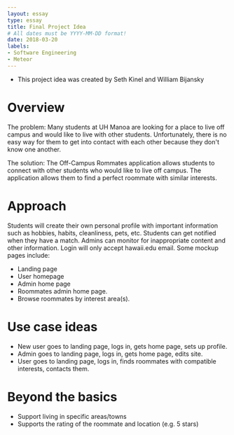 ```yaml
---
layout: essay
type: essay
title: Final Project Idea
# All dates must be YYYY-MM-DD format!
date: 2018-03-20
labels: 
- Software Engineering 
- Meteor 
---
```

- This project idea was created by Seth Kinel and William Bijansky
# Overview
The problem: Many students at UH Manoa are looking for a place to live off campus and would like to live with other students. Unfortunately, there is no easy way for them to get into contact with each other because they don't know one another.  

The solution: The Off-Campus Rommates application allows students to connect with other students who would like to live off campus. The application allows them to find a perfect roommate with similar interests. 
# Approach 
Students will create their own personal profile with important information such as hobbies, habits, cleanliness, pets, etc. 
Students can get notified when they have a match. 
Admins can monitor for inappropriate content and other information.
Login will only accept hawaii.edu email. 
Some mockup pages include: 
- Landing page
- User homepage
- Admin home page
- Roommates admin home page.
- Browse roommates by interest area(s).
# Use case ideas
- New user goes to landing page, logs in, gets home page, sets up profile. 
- Admin goes to landing page, logs in, gets home page, edits site.
- User goes to landing page, logs in, finds roommates with compatible interests, contacts them.
# Beyond the basics 
- Support living in specific areas/towns
- Supports the rating of the roommate and location (e.g. 5 stars)
